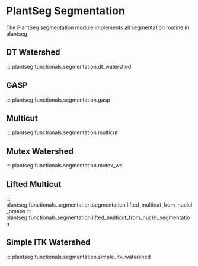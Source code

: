 # PlantSeg Segmentation

The PlantSeg segmentation module implements all segmentation routine in plantseg.

## DT Watershed

::: plantseg.functionals.segmentation.dt_watershed

## GASP

::: plantseg.functionals.segmentation.gasp

## Multicut

::: plantseg.functionals.segmentation.multicut

## Mutex Watershed

::: plantseg.functionals.segmentation.mutex_ws

## Lifted Multicut

::: plantseg.functionals.segmentation.segmentation.lifted_multicut_from_nuclei_pmaps
::: plantseg.functionals.segmentation.lifted_multicut_from_nuclei_segmentation

## Simple ITK Watershed

::: plantseg.functionals.segmentation.simple_itk_watershed
